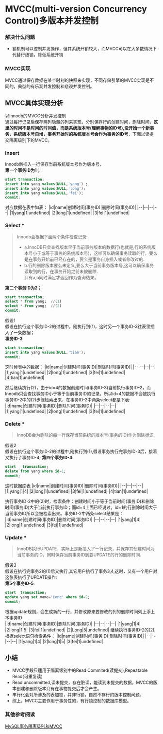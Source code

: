 # MVCC(multi-version Concurrency Control)多版本并发控制

### 解决什么问题
* 锁机制可以控制并发操作，但其系统开销较大，而MVCC可以在大多数情况下代替行级锁，降低系统开销

### MVCC实现
MVCC通过保存数据在某个时刻的快照来实现，不同存储引擎的MVCC实现是不同的，典型的有乐观并发控制和悲观并发控制。

## MVCC具体实现分析
以Innodb的MVCC分析并发控制  
通过每行记录后保存两列隐藏的列来实现，分别保存行的创建时间，删除时间，<strong>这里的时间不是时间的时间值，而是系统版本号(理解事物的ID号),没开始一个新事务，系统版本号自增，事务开始时的系统版本号会作为事务的ID号</strong>，下面以读提交隔离级别下的MVCC。
### Insert
Innodb新插入一行保存当前系统版本号作为版本号，   
<strong>第一个事务ID为1；</strong>  
```sql
start transaction;
insert into yang values(NULL,'yang') ;
insert into yang values(NULL,'long');
insert into yang values(NULL,'fei');
commit;
```
对应数据在表中如表：
|id|name|创建时间(事务ID)|删除时间(事务ID)|
|--|--|--|--|
|1|yang|1|undefined|
|2|long|1|undefined|
|3|fei|1|undefined|

### Select *
> Innodb会根据下面两个条件检查记录:  
> * a.InnoDB只会查找版本早于当前事务版本的数据行(也就是,行的系统版本号小于或等于事务的系统版本号)，这样可以确保事务读取的行，要么是在事务开始前已经存在的，要么是事务自身插入或者修改过的.
> * b.行的删除版本要么未定义,要么大于当前事务版本号,这可以确保事务读取到的行，在事务开始之前未被删除.  
只有a,b同时满足才返回作为查询结果。  


<strong>第二个事务ID为2；</strong>
```sql
start transaction;
select * from yang;  //(1)
select * from yang;  //(2)
commit; 
```
假设1  
假设在执行这个事务ID-2的过程中，刚执行到(1)，这时另一个事务ID-3往表里插入了一条数据；  
<strong>事务ID-3</strong>
```sql
start transaction;
insert into yang values(NULL,'tian');
commit;
```
这时候表中的数据： 
|id|name|创建时间(事务ID)|删除时间(事务ID)|
|--|--|--|--|
|1|yang|1|undefined|
|2|long|1|undefined|
|3|fei|1|undefined|
|4|tian|1|undefined|

然后继续执行(2)，由于id=4的数据创建时间(事务ID-3)当前执行事务ID-2，而Innodb只会查找事务ID小于等于当前事务ID的记录。所以id=4的数据不会被执行事务ID-2中的(2)步骤检索出来，在事务ID-2中两条select都是下表:  
|id|name|创建时间(事务ID)|删除时间(事务ID)|
|--|--|--|--|
|1|yang|1|undefined|
|2|long|1|undefined|
|3|fei|1|undefined|

### Delete *
> InnoDB会为删除的每一行保存当前系统的版本号(事务的ID)作为删除标识.  

假设2  
假设在执行这个事务ID-2的过程中,刚执行到(1),假设事务执行完事务ID-3后，接着又执行了事务ID-4;
<strong>第四个事务ID-4</strong>:
```sql
start   transaction;  
delete from yang where id=1;
commit;  
```
这时数据库表
|id|name|创建时间(事务ID)|删除时间(事务ID)|
|--|--|--|--|
|1|yang|1|4|
|2|long|1|undefined|
|3|fei|1|undefined|
|4|tian|1|undefined|

执行事务ID-2中的(2)时，检索条件：创建时间小于等于当前时间(事务ID)和删除时间(事务ID)大于当前执行事务ID；而id=4上面已经说过，id=1的行删除时间大于当前事务ID所以会被检索出来。事务ID-2中两条select结果是：  
|id|name|创建时间(事务ID)|删除时间(事务ID)|
|--|--|--|--|
|1|yang|1|4|
|2|long|1|undefined|
|3|fei|1|undefined|

### Update *
> InnoDB执行UPDATE，实际上是新插入了一行记录，并保存其创建时间为当前事务的ID，同时保存当前事务ID到要UPDATE的行的删除时间.

假设3  
假设在执行完事务2的(1)后又执行,其它用户执行了事务3,4,这时，又有一个用户对这张表执行了UPDATE操作:   
<strong>第5个事务ID-5</strong>:
```sql
start  transaction;
update yang set name='Long' where id=2;
commit;
```
根据update规则，会生成新的一行，并修改原来要修改的列的删除时间列上添上本事务ID  
|id|name|创建时间(事务ID)|删除时间(事务ID)|
|--|--|--|--|
|1|yang|1|4|
|2|long|1|5|
|3|fei|1|undefined|
|2|Long|5|undefined|
继续执行事务ID-2的(2),根据select语句检索条件：
|id|name|创建时间(事务ID)|删除时间(事务ID)|
|--|--|--|--|
|1|yang|1|4|
|2|long|1|5|
|3|fei|1|undefined|


## 小结
* MVCC手段只适用于隔离级别中的Read Commited(读提交),Repeatable Read(可重复读)  
* Read uncommitted,读未提交，存在脏读，能读到未提交的数据，MVCC的版本创建和删除版本只有在事物提交后才会产生。
* 串行化会对所涉及的表加锁，并非行锁，自然不存行的版本控制问题。
* 综上，MVCC主要作用于事务性的，有行锁控制的数据库模型。

### 其他参考阅读
[MySQL事务隔离级别和MVCC](https://juejin.im/post/5c9b1b7df265da60e21c0b57)